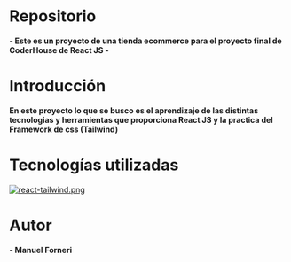 # Repositorio

**- Este es un proyecto de una tienda ecommerce para el proyecto final de CoderHouse de React JS -**

# Introducción

**En este proyecto lo que se busco es el aprendizaje de las distintas tecnologias y herramientas que proporciona React JS y la practica del Framework de css (Tailwind)**

# Tecnologías utilizadas

[![react-tailwind.png](https://i.postimg.cc/HkPfrwqY/react-tailwind.png)](https://postimg.cc/k2KjZbMz)

# Autor

**- Manuel Forneri**
